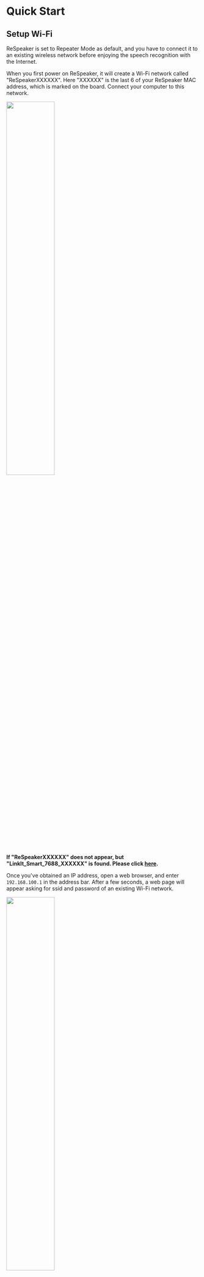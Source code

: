 # Quick Start

## Setup Wi-Fi

ReSpeaker is set to Repeater Mode as default, and you have to connect it to an existing wireless network before enjoying the speech recognition with the Internet.

When you first power on ReSpeaker, it will create a Wi-Fi network called "ReSpeakerXXXXXX". Here "XXXXXX" is the last 6 of your ReSpeaker MAC address, which is marked on the board. Connect your computer to this network.

<div class="text-center">
<img src="https://github.com/respeaker/get_started_with_respeaker/blob/master/img/wifi1.png?raw=true" width="50%" height="50%">
</div>



**If "ReSpeakerXXXXXX" does not appear, but "LinkIt_Smart_7688_XXXXXX" is found. Please click [here](QuickStart.md#update-for-old-version).**

Once you've obtained an IP address, open a web browser, and enter `192.168.100.1` in the address bar. After a few seconds, a web page will appear asking for ssid and password of an existing Wi-Fi network.

<div class="text-center">
<img src="https://github.com/respeaker/get_started_with_respeaker/blob/master/img/wifi2.png?raw=true" width="50%" height="50%">
</div>

Select the Wi-Fi you wish to connect to and enter the password. When you press the `OK` button, ReSpeaker will join the specified network.

Now your ReSpeaker is able to visit the Internet.

Also, here are some ways to setup Wi-Fi with command line. [Click here!](https://github.com/respeaker/get_started_with_respeaker/wiki/WiFi)


## Dashboard

<div class="text-center">
<img src="https://github.com/respeaker/get_started_with_respeaker/blob/master/img/dashboard.png?raw=true" width="50%" height="50%">
</div>

Visit `192.168.100.1` again, the Dashboard of ReSpeaker will appear. You are able to have a overview of ReSpeaker, set up network, wifi and system on Dashboard.


##System Update

To update the firmware of you ReSpeaker, enter `http://192.168.100.1/home.html` in a web browser and click `System Update`.


<div class="text-center">
<img src="https://github.com/respeaker/get_started_with_respeaker/blob/master/img/home.png?raw=true" width="50%" height="50%">
</div>


Then ReSpeaker will check its version and the following web page will appear when there is an new firmware for ReSpeaker. Click "UPDATE" to continue and click "UPDATE NOW" after finish download. It will cost about 5 minutes for ReSpeaker to install the firmware and reboot, please **don't turn off** ReSpeaker when updating.

<div class="text-center">
<img src="https://github.com/respeaker/get_started_with_respeaker/blob/master/img/systemupdate.png?raw=true" width="50%" height="50%">
</div>


### Update for old version

**Note:** If you can not update your ReSpeaker via Web or can not visit `http://192.168.100.1/home.html`, please click [here](https://s3-us-west-2.amazonaws.com/respeaker.io/firmware/ramips-openwrt-latest-LinkIt7688-squashfs-sysupgrade.bin) to download the lastest firmware on your computer, copy it to a SD card and plug the SD card into ReSpeaker.


Connect to the [serial console](QuickStart.md#serial-console) of ReSpeaker, type the following command lines to update the firmware:


```
mount /dev/mmcblk0p1 /mnt
cd /mnt
sysupgrade -n -F ramips-openwrt-latest-LinkIt7688-squashfs-sysupgrade.bin
```

It will cost about 3 minutes for ReSpeaker to install the firmware and reboot, please **don't turn off** ReSpeaker when updating.

<div class="text-center">
<img src="https://github.com/respeaker/get_started_with_respeaker/blob/master/img/systemupdate2.png?raw=true" width="50%" height="50%">
</div>


## Mopidy music player

Mopidy is an extensible music server written in Python. `ReSpeaker` runs Mopidy server for playing music from local disk, Spotify, SoundCloud, Google Play Music and more.

After connecting your computer to ReSpeaker's Wi-Fi, enter `http://192.168.100.1/home.html` in a web browser.
Then Mopidy web page will appear.

<div class="text-center">
<img src="https://github.com/respeaker/get_started_with_respeaker/blob/master/img/home.png?raw=true" width="50%" height="50%">
</div>

Please click `Music Player` to enter the HTML frontend for the Mopidy music server. Now you are able to play music on ReSpeaker from local disk and radio streams!

<div class="text-center">
<img src="https://github.com/respeaker/get_started_with_respeaker/blob/master/img/mopidymusic.png?raw=true" width="50%" height="50%">
</div>

## File manager

File manager is an extension of Mopidy music server. It allows you to browse/search/edit/upload your local file system. Enter `http://192.168.100.1/home.html` in a web browser and click `File Manager` to get started.

<div class="text-center">
<img src="https://github.com/respeaker/get_started_with_respeaker/blob/master/img/filemanager.png?raw=true" width="50%" height="50%">
</div>

<div class="text-center">
<img src="https://github.com/respeaker/get_started_with_respeaker/blob/master/img/fileupload.png?raw=true" width="50%" height="50%">
</div>

<div class="text-center">
<img src="https://github.com/respeaker/get_started_with_respeaker/blob/master/img/editfile.png?raw=true" width="50%" height="50%">
</div>

## Web terminal

Web terminal [Pyxterm](https://github.com/respeaker/pyxterm), a pure python websocket terminal server,  is also an extension of Mopidy music server to get the web terminal. Enter `http://192.168.100.1/home.html` in a web browser and click `Web Terminal` to login in ReSpeaker terminal.
The default username and password are all "root".

<div class="text-center">
<img src="https://github.com/respeaker/get_started_with_respeaker/blob/master/img/terminal.png?raw=true" width="50%" height="50%">
</div>



## Serial console

- Baudrate: 57600
- Terminal app - on Windows, [putty](https://github.com/respeaker/get_started_with_respeaker/blob/master/docs/ReSpeaker/SetupPutty.md) is recommended. On Linux/Mac, use `screen /dev/xxx 57600`


## First impression with Voice Interaction - ReSpeaker, play music!

With Bing Speech API, ReSpeaker can turn on and recognize audio coming from the microphone in real-time, or recognize audio from a file.

To use Bing Speech API, first you have to get a key of Microsoft Cognitive Services from [here](https://www.microsoft.com/cognitive-services/en-us/speech-api), and copy it to `BING_KEY = '' `, then save the following code in `playmusic.py` and run it

```
//stop mopidy and alexa to avoid USB device occupation
/etc/init.d/mopidy stop
/etc/init.d/alexa stop
python playmusic.py
```

<div class="text-center">
<img src="https://github.com/respeaker/get_started_with_respeaker/blob/master/img/getbingapi.png?raw=true" width="50%" height="50%">
</div>

```python
import logging
import time
import os
from threading import Thread, Event
from respeaker import Microphone
from respeaker.bing_speech_api import BingSpeechAPI

# use madplay to play mp3 file     
os.system('madplay')               

# get a key from https://www.microsoft.com/cognitive-services/en-us/speech-api
BING_KEY = ''      


def task(quit_event):                                                         
    mic = Microphone(quit_event=quit_event)                                   
    bing = BingSpeechAPI(key=BING_KEY)                                        

    while not quit_event.is_set():
        if mic.wakeup('respeaker'):        
            print('Wake up')               
            data = mic.listen()            
            try:                      
                text = bing.recognize(data)
                if text:           
                    print('Recognized %s' % text)
                    if 'play music' in text:
                        print('I will play music!')
                        os.system('madplay Tchaikovsky_Concerto_No.1p.mp3')
            except Exception as e:               
                print(e.message)                 

def main():                                                              
    logging.basicConfig(level=logging.DEBUG)                                                           
    quit_event = Event()        
    thread = Thread(target=task, args=(quit_event,))
    thread.start()                          
    while True:                             
        try:                                
            time.sleep(1)                           
        except KeyboardInterrupt:                   
            print('Quit')                           
            quit_event.set()
            break        
    thread.join()                

if __name__ == '__main__':       
    main()                  
```
After "INFO:mic:Start Detecting" coming out, try to say "ReSpeaker" to wake up the program, and say "play music" to let it play music. Then ReSpeaker will play "Tchaikovsky\_Concerto\_No.1p.mp3" in the current path with **madplay** tool.

<div class="text-center">
<img src="https://github.com/respeaker/get_started_with_respeaker/blob/master/img/bingplaymusic.png?raw=true" width="50%" height="50%">
</div>


## Play with AirPlay&DLNA

- With Airplay&DLNA, you can stream music to ReSpeaker.


### Use Airplay

1. Connect to the same Wi-Fi network on your iOS device and ReSpeaker.
2. On your iOS device, swipe up from the bottom of your screen to open Control Center.
3. In Control Center, swipe horizontally to find the Now Playing screen.
4. Select ReSpeaker as the following picture:

	<div class="text-center">
	<img src="https://github.com/respeaker/get_started_with_respeaker/blob/master/img/airplay.png?raw=true" width="50%" height="50%">
	</div>

5. Connect your headphone/speaker to respeaker, then you can enjoy the music now.


### Use DLNA

1. Connect your smart phone to **ReSpeaker's Wi-Fi**.
2. On your smart phone, open a DLNA software, such as: *AllConnect*.
3. Select ReSpeaker as the following picture:

	<div class="text-center">
	<img src="https://github.com/respeaker/get_started_with_respeaker/blob/master/img/dlna.png?raw=true" width="50%" height="50%">
	</div>

4. Connect your headphone/speaker to respeaker, then you can enjoy the music now.



## Use SD Card to Extend Storage
More often than not, a limited amount of storage is available on embedded devices(ReSpeaker has only 5M on-board flash storage left for users). More storage for applications and data can expand ReSpeaker's potential, so use SD card to extend storage as an **extroot** is a good choice.

By employing **extroot**, expansion of the storage capacity of your root file system is accomplished by using an added storage device.
During the boot process, external storage space is mounted as the root file system, or in an overlay configuration over the original file system.

1. Make sure your SD card is plugged into ReSpeaker and `/dev/mmcblk0p1` can be detected by `df -h` or `ls /dev`.

	```
	root@ReSpeaker:/# df -h
	Filesystem                Size      Used Available Use% Mounted on
	rootfs                    1.8M    832.0K    960.0K  46% /
	/dev/root                29.0M     29.0M         0 100% /rom
	tmpfs                    61.7M    276.0K     61.5M   0% /tmp
	/dev/mtdblock6            1.8M    832.0K    960.0K  46% /overlay
	overlayfs:/overlay        1.8M    832.0K    960.0K  46% /
	tmpfs                   512.0K         0    512.0K   0% /dev
	/dev/mmcblk0p1            7.4G      2.5M      7.4G   0% /tmp/run/mountd/mmcblk0p1
	```

2. Format your SD card into two partitions, one is FAT32, the other is EXT4. EXT4 file system will be as an extroot while FAT32 will be as a normal storage device, which is able to transfer files between ReSpeaker and your PC.

	```
	umount /dev/mmcblk0p1
	fdisk /dev/mmcblk0
	# ------------------ fdisk ------------------------
	>Command (m for help):o
	>Created a new DOS disklabel
	>Command (m for help):n
	>Partition type
	p   primary (0 primary, 0 extended, 4 free)
	e   extended (container for logical partitions)
	>Select (default p):p
	>Partition number (1-4, default 1):1
	>First sector (2048-15523839, default 2048):
	>Last sector, +sectors or +size{K,M,G,T,P} (2048-15523839, default 15523839): +2G
	>Command (m for help):n
	>Partition type
	p   primary (1 primary, 0 extended, 3 free)
	e   extended (container for logical partitions)
	>Select (default p):p
	>Partition number (1-4, default 2):2
	>First sector (4196352-15523839, default 4196352):
	>Last sector, +sectors or +size{K,M,G,T,P} (4196352-15523839, default 15523839):
	>Command (m for help):w
	>The partition table has been altered.
	>Calling i[  292.010000]  mmcblk0: p1 p2
	>octl() to re-read partition table.
	>Syncing disks.
	# ------------------ end ------------------------

	mkfs.fat /dev/mmcblk0p1
	mkfs.ext4 /dev/mmcblk0p2

	# reload mtk_sd kernel module
	rmmod mtk_sd
	insmod mtk_sd
	```

3. Prepare your external storage root overlay.

	```
	mount /dev/mmcblk0p2 /mnt ; tar -C /overlay -cvf - . | tar -C /mnt -xf - ; umount /mnt
	```

4. Create fstab with the following command. This command will create a fstab template enabling all partitions and setting '/mnt/mmcblk0p2' partition as '/overlay' partition.

	```
	block detect > /etc/config/fstab;
	sed -i s/option$'\t'enabled$'\t'\'0\'/option$'\t'enabled$'\t'\'1\'/ /etc/config/fstab;
	sed -i s#/mnt/mmcblk0p2#/overlay# /etc/config/fstab;
	cat /etc/config/fstab;
   	```

5. Check if it is mountable to overlay.

	```
	root@mylinkit:/# mount /dev/mmcblk0p2 /overlay/
	root@ReSpeaker:/# df -h
Filesystem                Size      Used Available Use% Mounted on
rootfs                    1.8M    832.0K    960.0K  46% /
/dev/root                29.0M     29.0M         0 100% /rom
tmpfs                    61.7M    276.0K     61.5M   0% /tmp
/dev/mtdblock6            5.2G     11.8M      4.9G   0% /overlay
overlayfs:/overlay        1.8M    832.0K    960.0K  46% /
tmpfs                   512.0K         0    512.0K   0% /dev
/dev/mmcblk0p2            5.2G     11.8M      4.9G   0% /tmp/run/mountd/mmcblk0p2
/dev/mmcblk0p1            2.0G      4.0K      2.0G   0% /tmp/run/mountd/mmcblk0p1
/dev/mmcblk0p2            5.2G     11.8M      4.9G   0% /overlay
	```

6. Reboot ReSpeaker and check again. If SD card is mounted automatically, you are done. More informations about **extroot**, please click [here](https://wiki.openwrt.org/doc/howto/extroot).

## Install software on ReSpeaker

After extending storage with a SD card, there are enough storage to install software on ReSpeaker.

1. Install git

	```
	opkg update
	opkg install git git-http
	```


## Factory Reset
Open the serial console or a ssh session and run `firstboot`. [More detail](https://github.com/respeaker/get_started_with_respeaker/wiki/factory-reset).


---

Follow us on [Facebook](https://facebook.com/seeedstudiosz) [Youtube](https://www.youtube.com/channel/UC5mX-JaRWXc8cBc1gm5kKhg) [Twitter](https://twitter.com/seeedstudio).
